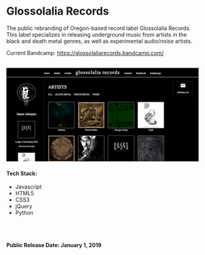 <h1>Glossolalia Records</h1>
<p>The public rebranding of Oregon-based record label Glossolalia Records. This label specializes in releasing underground music from artists
in the black and death metal genres, as well as experimental audio/noise artists.</p>
<p>Current Bandcamp: <a href="https://glossolaliarecords.bandcamp.com/">https://glossolaliarecords.bandcamp.com/</a></p>
<br />
<img src="gr_11_23_2018.png" />
<h4>Tech Stack:</h4>
<ul>
  <li>Javascript</li>
  <li>HTML5</li>
  <li>CSS3</li>
  <li>jQuery</li>
  <li>Python</li>
</ul>
<br /> <br />


<h4>Public Release Date: <strong>January 1, 2019</strong></h4> 
